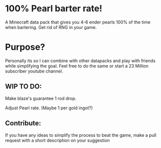 # 100% Pearl barter rate!
A Minecraft data pack that gives you 4-6 ender pearls 100% of the time when bartering. Get rid of RNG in your game. 

# Purpose?
Personally its so I can combine with other datapacks and play with friends while simplifying the goal. Feel free to do the same or start a 23 Million subscriber youtube channel.

## WIP TO DO:
Make blaze's guarantee 1 rod drop.

Adjust Pearl rate. (Maybe 1 per gold ingot?)

## Contribute:

If you have any ideas to simplify the process to beat the game, make a pull request with a short description on your suggestion
